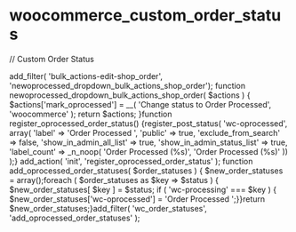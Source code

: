 # woocommerce_custom_order_status
// Custom Order Status


add_filter( 'bulk_actions-edit-shop_order', 'newoprocessed_dropdown_bulk_actions_shop_order');
function newoprocessed_dropdown_bulk_actions_shop_order( $actions ) {
    $actions['mark_oprocessed'] = __( 'Change status to Order Processed', 'woocommerce' );
    return $actions;
}function register_oprocessed_order_status() {register_post_status( 'wc-oprocessed', array(
        'label'                     => 'Order Processed ',
        'public'                    => true,
        'exclude_from_search'       => false,
        'show_in_admin_all_list'    => true,
        'show_in_admin_status_list' => true,
        'label_count'               => _n_noop( 'Order Processed  <span class="count">(%s)</span>', 'Order Processed  <span class="count">(%s)</span>' )) );}
add_action( 'init', 'register_oprocessed_order_status' );
function add_oprocessed_order_statuses( $order_statuses ) {
    $new_order_statuses = array();foreach ( $order_statuses as $key => $status ) {
        $new_order_statuses[ $key ] = $status;
        if ( 'wc-processing' === $key ) {
            $new_order_statuses['wc-oprocessed'] = 'Order Processed ';}}return $new_order_statuses;}add_filter( 'wc_order_statuses', 'add_oprocessed_order_statuses' );
